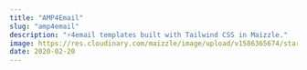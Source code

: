 ```yaml
---
title: "AMP4Email"
slug: "amp4email"
description: "⚡4email templates built with Tailwind CSS in Maizzle."
image: https://res.cloudinary.com/maizzle/image/upload/v1586365674/starters/amp4email.jpg
date: 2020-02-20
---
```

